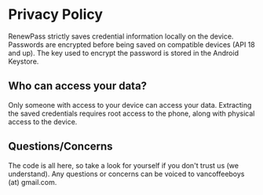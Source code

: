 # Privacy Policy

RenewPass strictly saves credential information locally on the device. Passwords are encrypted before being saved on compatible devices (API 18 and up). The key used to encrypt the password is stored in the Android Keystore.

## Who can access your data?

Only someone with access to your device can access your data. Extracting the saved credentials requires root access to the phone, along with physical access to the device.

## Questions/Concerns

The code is all here, so take a look for yourself if you don't trust us (we understand). Any questions or concerns can be voiced to vancoffeeboys (at) gmail.com. 
